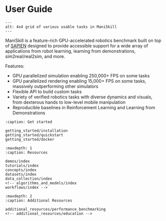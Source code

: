 # User Guide


```{figure} env_sample.png
---
alt: 4x4 grid of various usable tasks in ManiSkill
---
```


ManiSkill is a feature-rich GPU-accelerated robotics benchmark built on top of [SAPIEN](https://github.com/haosulab/sapien) designed to provide accessible support for a wide array of applications from robot learning, learning from demonstrations, sim2real/real2sim, and more. 

Features:

* GPU parallelized simulation enabling 250,000+ FPS on some tasks
* GPU parallelized rendering enabling 15,000+ FPS on some tasks, massively outperforming other simulators
* Flexible API to build custom tasks
* Variety of verified robotics tasks with diverse dynamics and visuals, from dexterous hands to low-level mobile manipulation
* Reproducible baselines in Reinforcement Learning and Learning from Demonstrations



```{toctree}
:caption: Get started

getting_started/installation
getting_started/quickstart
getting_started/docker
```

```{toctree}
:maxdepth: 1
:caption: Resources

demos/index
tutorials/index
concepts/index
datasets/index
data_collection/index
<!-- algorithms_and_models/index
workflows/index -->
```

```{toctree}
:maxdepth: 2
:caption: Additional Resources

additional_resources/performance_benchmarking
<!-- additional_resources/education -->
```